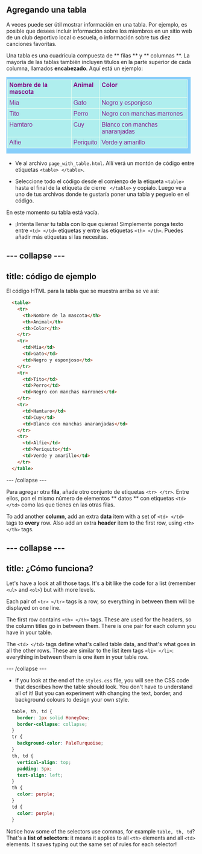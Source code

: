 ## Agregando una tabla

A veces puede ser útil mostrar información en una tabla. Por ejemplo, es posible que desees incluir información sobre los miembros en un sitio web de un club deportivo local o escuela, o información sobre tus diez canciones favoritas.

Una tabla es una cuadrícula compuesta de ** filas ** y ** columnas **. La mayoría de las tablas también incluyen títulos en la parte superior de cada columna, llamados **encabezado**. Aquí está un ejemplo:

![Ejemplo de información en una tabla.](images/egTableResult.png)

- Ve al archivo ` page_with_table.html `. Allí verá un montón de código entre etiquetas `<table> </table>`.

- Seleccione todo el código desde el comienzo de la etiqueta `<table>` hasta el final de la etiqueta de cierre ` </table>` y copialo. Luego ve a uno de tus archivos donde te gustaría poner una tabla y peguelo en el código.

En este momento su tabla está vacía.

- ¡Intenta llenar tu tabla con lo que quieras! Simplemente ponga texto entre `<td> </td>` etiquetas y entre las etiquetas `<th> </th>`. Puedes añadir más etiquetas si las necesitas.

## \--- collapse \---

## title: código de ejemplo

El código HTML para la tabla que se muestra arriba se ve así:

```html
  <table>
    <tr>
      <th>Nombre de la mascota</th>
      <th>Animal</th>
      <th>Color</th>
    </tr>
    <tr>
      <td>Mia</td>
      <td>Gato</td>
      <td>Negro y esponjoso</td>
    </tr>
    <tr>
      <td>Tito</td>
      <td>Perro</td>
      <td>Negro con manchas marrones</td>
    </tr>
    <tr>
      <td>Hamtaro</td>
      <td>Cuy</td>
      <td>Blanco con manchas anaranjadas</td>
    </tr>
    <tr>
      <td>Alfie</td>
      <td>Periquito</td>
      <td>Verde y amarillo</td>
    </tr>
  </table>
```

\--- /collapse \---

Para agregar otra **fila**, añade otro conjunto de etiquetas `<tr> </tr>`. Entre ellos, pon el mismo número de elementos ** datos ** con etiquetas `<td> </td>` como las que tienes en las otras filas.

To add another **column**, add an extra **data** item with a set of `<td> </td>` tags to **every** row. Also add an extra **header** item to the first row, using `<th> </th>` tags.

## \--- collapse \---

## title: ¿Cómo funciona?

Let's have a look at all those tags. It's a bit like the code for a list (remember `<ul>` and `<ol>`) but with more levels.

Each pair of `<tr> </tr>` tags is a row, so everything in between them will be displayed on one line.

The first row contains `<th> </th>` tags. These are used for the headers, so the column titles go in between them. There is one pair for each column you have in your table.

The `<td> </td>` tags define what's called table data, and that's what goes in all the other rows. These are similar to the list item tags `<li> </li>`: everything in between them is one item in your table row.

\--- /collapse \---

- If you look at the end of the `styles.css` file, you will see the CSS code that describes how the table should look. You don't have to understand all of it! But you can experiment with changing the text, border, and background colours to design your own style.

```css
  table, th, td {
    border: 1px solid HoneyDew;
    border-collapse: collapse;
  }
  tr {
    background-color: PaleTurquoise;
  }
  th, td {
    vertical-align: top;
    padding: 5px;
    text-align: left;
  }
  th {
    color: purple;
  }
  td {
    color: purple;
  }
```

Notice how some of the selectors use commas, for example `table, th, td`? That's a **list of selectors**: it means it applies to all `<th>` elements and all `<td>` elements. It saves typing out the same set of rules for each selector!